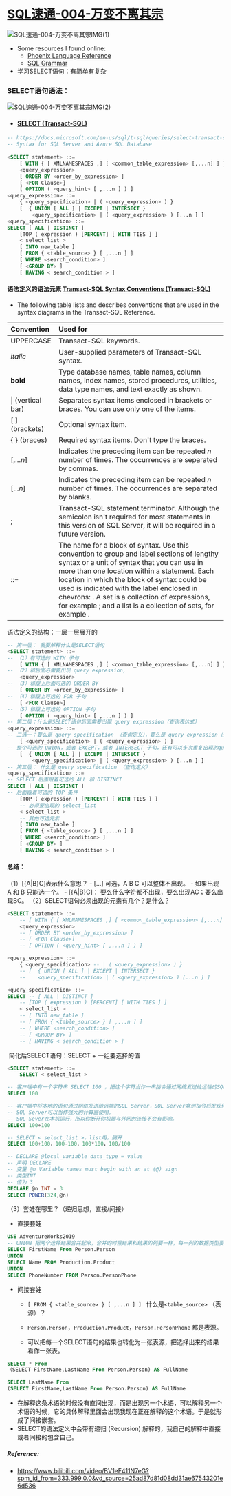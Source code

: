 # [SQL速通-004-万变不离其宗](https://www.bilibili.com/video/BV1eF411N7eG?spm_id_from=333.999.0.0&vd_source=25ad87d81d08dd31ae67543201e6d536)

![SQL速通-004-万变不离其宗IMG(1)](https://github.com/YQvQY/LearningCodingNotes/raw/main/SQL%E9%80%9F%E9%80%9ANotes/IMG/SQL-004-IMG(1).png)

- Some resources I found online:
  - [Phoenix Language Reference](https://forcedotcom.github.io/phoenix/)
  - [SQL Grammar](http://www.h2database.com/html/grammar.html)
- 学习SELECT语句：有简单有复杂
### SELECT语句语法：
![SQL速通-004-万变不离其宗IMG(2)](https://github.com/YQvQY/LearningCodingNotes/raw/main/SQL%E9%80%9F%E9%80%9ANotes/IMG/SQL-004-IMG(2).png)

- #### [SELECT (Transact-SQL)](https://docs.microsoft.com/en-us/sql/t-sql/queries/select-transact-sql?view=sql-server-ver16)

```sql
-- https://docs.microsoft.com/en-us/sql/t-sql/queries/select-transact-sql?view=sql-server-ver16
-- Syntax for SQL Server and Azure SQL Database  
  
<SELECT statement> ::=    
    [ WITH { [ XMLNAMESPACES ,] [ <common_table_expression> [,...n] ] } ]  
    <query_expression>   
    [ ORDER BY <order_by_expression> ] 
    [ <FOR Clause>]   
    [ OPTION ( <query_hint> [ ,...n ] ) ]   
<query_expression> ::=   
    { <query_specification> | ( <query_expression> ) }   
    [  { UNION [ ALL ] | EXCEPT | INTERSECT }  
        <query_specification> | ( <query_expression> ) [...n ] ]   
<query_specification> ::=   
SELECT [ ALL | DISTINCT ]   
    [TOP ( expression ) [PERCENT] [ WITH TIES ] ]   
    < select_list >   
    [ INTO new_table ]   
    [ FROM { <table_source> } [ ,...n ] ]   
    [ WHERE <search_condition> ]   
    [ <GROUP BY> ]   
    [ HAVING < search_condition > ]  
```

#### 语法定义的语法元素 [Transact-SQL Syntax Conventions (Transact-SQL)](https://docs.microsoft.com/en-us/sql/t-sql/language-elements/transact-sql-syntax-conventions-transact-sql?view=sql-server-ver16)
- The following table lists and describes conventions that are used in the syntax diagrams in the Transact-SQL Reference.

| Convention        | Used for                                                     |
| :---------------- | :----------------------------------------------------------- |
| UPPERCASE         | Transact-SQL keywords.                                       |
| *italic*          | User-supplied parameters of Transact-SQL syntax.             |
| **bold**          | Type database names, table names, column names, index names, stored procedures, utilities, data type names, and text exactly as shown. |
| \| (vertical bar) | Separates syntax items enclosed in brackets or braces. You can use only one of the items. |
| [ ] (brackets)    | Optional syntax item.                                        |
| { } (braces)      | Required syntax items. Don't type the braces.                |
| [**,**...*n*]     | Indicates the preceding item can be repeated *n* number of times. The occurrences are separated by commas. |
| [...*n*]          | Indicates the preceding item can be repeated *n* number of times. The occurrences are separated by blanks. |
| ;                 | Transact-SQL statement terminator. Although the semicolon isn't required for most statements in this version of SQL Server, it will be required in a future version. |
| <label> ::=       | The name for a block of syntax. Use this convention to group and label sections of lengthy syntax or a unit of syntax that you can use in more than one location within a statement. Each location in which the block of syntax could be used is indicated with the label enclosed in chevrons: <label>.  A set is a collection of expressions, for example <grouping set>; and a list is a collection of sets, for example <composite element list>. |

语法定义的结构：一层一层展开的

```sql
-- 第一层： 我要解释什么是SELECT语句
<SELECT statement> ::=  
-- （1）有可选的 WITH 子句
    [ WITH { [ XMLNAMESPACES ,] [ <common_table_expression> [,...n] ] } ] 
-- （2）和后面必需要出现 query expression, 
    <query_expression>   
-- （3）和跟上后面可选的 ORDER BY
    [ ORDER BY <order_by_expression> ] 
-- （4）和跟上可选的 FOR 子句
    [ <FOR Clause>]   
-- （5）和跟上可选的 OPTION 子句
    [ OPTION ( <query_hint> [ ,...n ] ) ]   
-- 第二层：什么是SELECT语句后面需要出现 query expression（查询表达式）
<query_expression> ::=   
-- 二选一：要么是 query specification （查询定义），要么是 query expression（查询表达式）
    { <query_specification> | ( <query_expression> ) }   
-- 整个可选的 UNION，或者 EXCEPT，或者 INTERSECT 子句，还有可以多次重复出现的query specification 和 query expression
    [  { UNION [ ALL ] | EXCEPT | INTERSECT }  
        <query_specification> | ( <query_expression> ) [...n ] ]   
-- 第三层： 什么是 query specification （查询定义）
<query_specification> ::=   
-- SELECT 后面跟着可选的 ALL 和 DISTINCT
SELECT [ ALL | DISTINCT ]   
-- 后面跟着可选的 TOP 条件
    [TOP ( expression ) [PERCENT] [ WITH TIES ] ]  
	-- 必须要出现的 select_list
    < select_list >   
    -- 其他可选元素
    [ INTO new_table ]   
    [ FROM { <table_source> } [ ,...n ] ]   
    [ WHERE <search_condition> ]   
    [ <GROUP BY> ]   
    [ HAVING < search_condition > ]  
```

#### 总结：
（1）[{A|B}C]表示什么意思？
	-  [...] 可选，A B C 可以整体不出现。
	-  如果出现 A 和 B 只能选一个。
	-  [{A|B}C]： 要么什么字符都不出现，要么出现AC；要么出现BC。
	（2）SELECT语句必须出现的元素有几个？是什么？

```sql
<SELECT statement> ::=    
    -- [ WITH { [ XMLNAMESPACES ,] [ <common_table_expression> [,...n] ] } ]  
    <query_expression>   
    -- [ ORDER BY <order_by_expression> ] 
    -- [ <FOR Clause>]   
    -- [ OPTION ( <query_hint> [ ,...n ] ) ]   

<query_expression> ::=   
    { <query_specification> -- | ( <query_expression> ) }   
    -- [  { UNION [ ALL ] | EXCEPT | INTERSECT }  
    --    <query_specification> | ( <query_expression> ) [...n ] ]   

<query_specification> ::=   
SELECT -- [ ALL | DISTINCT ]   
    -- [TOP ( expression ) [PERCENT] [ WITH TIES ] ]   
    < select_list >   
    -- [ INTO new_table ]   
    -- [ FROM { <table_source> } [ ,...n ] ]   
    -- [ WHERE <search_condition> ]   
    -- [ <GROUP BY> ]   
    -- [ HAVING < search_condition > ]  
```
​      简化后SELECT语句：SELECT + 一组要选择的值

```sql
<SELECT statement> ::=    
	SELECT < select_list > 
```
```sql
-- 客户端中有一个字符串 SELECT 100 ，把这个字符当作一串指令通过网络发送给远端的SQL Server，SQL Server拿到指令后发现你要选择100，Server会生成100这个值，然后将100这个值通过网络送回来。
SELECT 100
```
```sql
-- 客户端中将本地的语句通过网络发送给远端的SQL Server，SQL Server拿到指令后发现你要计算100 + 100，然后用SQL Server用自己的CPU算出来100+100 = 200，然后将200这个值送回来。
-- SQL Server可以当作强大的计算器使用。
-- SQL Sever在本机运行，所以你断开你机器与外网的连接不会有影响。
SELECT 100+100
```
```sql
-- SELECT < select_list >，list用，隔开
SELECT 100+100，100-100，100*100，100/100
```
```sql
-- DECLARE @local_variable data_type = value
-- 声明 DECLARE
-- 变量 @n Variable names must begin with an at (@) sign
-- 类型INT
-- 值为 3
DECLARE @n INT = 3
SELECT POWER(324,@n)
```
（3）套娃在哪里？（递归思想，直接/间接）

- 直接套娃

```sql
USE AdventureWorks2019
-- UNION 把两个选择结果合并起来，合并的时候结果和结果的列要一样，每一列的数据类型要一样。
SELECT FirstName From Person.Person
UNION
SELECT Name FROM Production.Product
UNION
SELECT PhoneNumber FROM Person.PersonPhone
```

- 间接套娃

  - `[ FROM { <table_source> } [ ,...n ] ] `  什么是`<table_source>` （表源）？

  - `Person.Person`，`Production.Product`，`Person.PersonPhone` 都是表源。

  - 可以把每一个SELECT语句的结果也转化为一张表源，把选择出来的结果看作一张表。

```sql
SELECT * From
（SELECT FirstName,LastName From Person.Person) AS FullName    

SELECT LastName From
(SELECT FirstName,LastName From Person.Person) AS FullName
```
  - 在解释这条术语的时候没有直间出现，而是出现另一个术语，可以解释另一个术语的时候，它的具体解释里面会出现我现在正在解释的这个术语。于是就形成了间接嵌套。
  - SELECT的语法定义中会带有递归 (Recursion) 解释的，我自己的解释中直接或者间接的包含自己。

##### Reference:
- https://www.bilibili.com/video/BV1eF411N7eG?spm_id_from=333.999.0.0&vd_source=25ad87d81d08dd31ae67543201e6d536